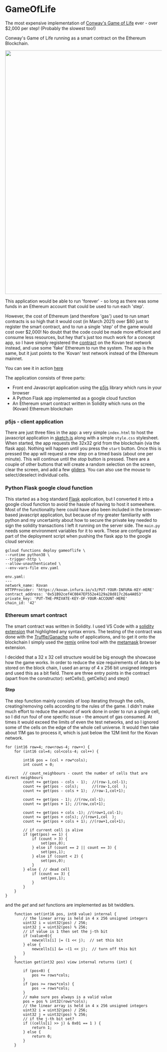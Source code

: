 # GameOfLife
The most expensive implementation of [Conway's Game of Life](https://en.wikipedia.org/wiki/Conway%27s_Game_of_Life) ever - over $2,000 per step! (Probably the slowest too!)

Conway's Game of Life running as a smart contract on the Ethereum Blockchain. 

<img width="781" src="https://nialloc.github.io/GameOfLife/screenshot.png">

This application would be able to run 'forever' - so long as there was some funds in an Ethereum account that could be used to run each 'step'.

However, the cost of Ethereum (and therefore 'gas') used to run smart contracts is so high that it would cost (in March 2021) over $80 just to register the smart contract, and to run a single 'step' of the game would cost over $2,000! No doubt that the code could be made more efficient and consume less resources, but hey that's just too much work for a concept app, so I have simply registered the [contract](https://kovan.etherscan.io/address/0x51B92cef4C0847EF552e4129a28d817c26a4A053) on the Kovan test network instead, and use some 'fake' Ethereum to run the system. 
The app is the same, but it just points to the 'Kovan' test network instead of the Ethereum mainnet.

You can see it in action [here](https://nialloc.github.io/GameOfLife/) 

The application consists of three parts:
* Front end Javascript application using the [p5js](https://p5js.org/) library which runs in your browser
* A Python Flask app implemented as a google cloud function
* An Ethereum smart contract written in Solidity which runs on the (Kovan) Ethereum blockchain

### p5js - client application
There are just three files in the app: a very simple `index.html` to host the javascript application in [sketch.js](https://nialloc.github.io/GameOfLife/sketch.js) along with a simple `style.css` stylesheet. When started, the app requests the 32x32 grid from the blockchain (via the flask app). Nothing will happen until you press the ```start``` button. Once this is pressed the app will request a new step on a timed basis (about one per minute). This will continue until the _stop_ button is pressed. There are a couple of other buttons that will create a random selection on the screen, clear the screen, and add a few [gliders](https://en.wikipedia.org/wiki/Glider_(Conway%27s_Life)). You can also use the mouse to select/deselect individual cells.

### Python Flask google cloud function
This started as a bog standard [Flask](https://flask.palletsprojects.com/en/1.1.x/) application, but I converted it into a google cloud function to avoid the hassle of having to host it somewhere.
Most of the functionality here could have also been included in the browser-based javascript application, but because of my greater familiarity with python and my uncertainty about how to secure the private key needed to sign the solidity transactions I left it running on the server side.
The ```main.py``` needs some environment variables for it to work. These are configured as part of the deployment script when pushing the flask app to the google cloud service:
```
gcloud functions deploy gameoflife \
--runtime python38 \
--trigger-http \
--allow-unauthenticated \
--env-vars-file env.yaml
```
```
env.yaml:
---
network_name: Kovan
HTTPProvider: 'https://kovan.infura.io/v3/PUT-YOUR-INFURA-KEY-HERE'
contract_address: '0x51B92cef4C0847EF552e4129a28d817c26a4A053'
private_key: 'PUT-THE-PRIVATE-KEY-OF-YOUR-ACCOUNT-HERE'
chain_id: '42'
```
### Ethereum smart contract
The smart contract was written in Solidity. I used VS Code with a [solidity extension](https://marketplace.visualstudio.com/items?itemName=JuanBlanco.solidity) that highlighted any syntax errors.
The testing of the contract was done with the [Truffle/Ganache](https://www.trufflesuite.com/ganache) suite of applications, and to get it onto the blockchain I simply used the [remix](http://remix.ethereum.org) online tool with the [metamask](https://metamask.io/) browser extension.


I decided that a 32 x 32 cell structure would be big enough the showcase how the game works. In order to reduce the size requirements of data to be stored on the block chain, I used an array of 4 x 256 bit unsigned integers and used this as a bit field. There are three entry points in the contract (apart from the constructor): setCells(), getCells() and step()


#### Step
The step function mainly consists of loop iterating through the cells, creating/removing cells according to the rules of the game.
I didn't make much effort to reduce the amount of work done in order to run a single cell, so I did run foul of one specific issue - the amount of gas consumed. At times it would exceed the limits of even the test networks, and so I ignored some of the cells on the edge of the whole cell universe.
It would then take about 11M gas to process it, which is just below the 12M limit for the Kovan network.

```
for (int16 row=4; row<rows-4; row++) {
    for (int16 col=4; col<cols-4; col++) {
                
        int16 pos = (col + row*cols);
        int count = 0;

        // count_neighbours - count the number of cells that are direct neighbours   
        count += get(pos - cols - 1);  //(row-1,col-1); 
        count += get(pos - cols);      //(row-1,col  );
        count += get(pos - cols + 1);  //row-1,col+1);
        
        count += get(pos - 1); //(row,col-1);
        count += get(pos + 1); //(row,col+1);
        
        count += get(pos + cols -1); //(row+1,col-1);
        count += get(pos + cols); //(row+1,col  );
        count += get(pos + cols + 1); //(row+1,col+1);
                
        // if current cell is alive
        if (get(pos) == 1) {
            if (count > 3) {
                set(pos,0);
            } else if (count == 2 || count == 3) {
                set(pos,1);
            } else if (count < 2) {
                set(pos,0);
            }
        } else { // dead cell
            if (count == 3) {
                set(pos,1);
            }
        }
    }
}
```
and the _get_ and _set_ functions are implemented as bit twiddlers.
```solidity
    function set(int16 pos, int8 value) internal {
        // the linear array is held in 4 x 256 unsigned integers 
        uint32 i = uint32(pos) / 256;
        uint32 j = uint32(pos) % 256;
        // if value is 1 then set the j-th bit
        if (value>0){
            newcells[i] |= (1 << j);  // set this bit
        } else {
            newcells[i] &= ~(1 << j);  // turn off this bit
        }   
    }
    function get(int32 pos) view internal returns (int) {

        if (pos<0) {
            pos += rows*cols;
        } 
        if (pos >= rows*cols) {
            pos -= rows*cols;
        }
        // make sure pos always is a valid value
        pos = pos % int32(rows*cols);
        // the linear array is held in 4 x 256 unsigned integers
        uint32 i = uint32(pos) / 256;
        uint32 j = uint32(pos) % 256;
        // if the j-th bit set?
        if ((cells[i] >> j) & 0x01 == 1 ) {
            return 1;
        } else {
            return 0;
        }
    }
```

